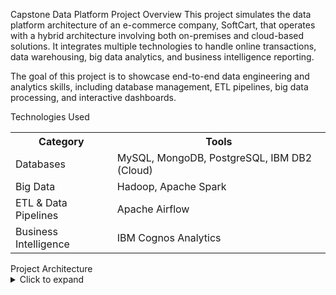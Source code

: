 Capstone Data Platform Project
Overview
This project simulates the data platform architecture of an e-commerce company, SoftCart, that operates with a hybrid architecture involving both on-premises and cloud-based solutions. It integrates multiple technologies to handle online transactions, data warehousing, big data analytics, and business intelligence reporting.

The goal of this project is to showcase end-to-end data engineering and analytics skills, including database management, ETL pipelines, big data processing, and interactive dashboards.

Technologies Used
<table> <tr> <th>Category</th> <th>Tools</th> </tr> <tr> <td>Databases</td> <td>MySQL, MongoDB, PostgreSQL, IBM DB2 (Cloud)</td> </tr> <tr> <td>Big Data</td> <td>Hadoop, Apache Spark</td> </tr> <tr> <td>ETL & Data Pipelines</td> <td>Apache Airflow</td> </tr> <tr> <td>Business Intelligence</td> <td>IBM Cognos Analytics</td> </tr> </table>
Project Architecture
<details> <summary>Click to expand</summary>
Online Presence:

SoftCart's e-commerce website serves customers across various devices (laptops, mobiles, tablets).
The website is powered by two databases:
Product Catalog Data: Stored in a MongoDB NoSQL server.
Transactional Data (Inventory & Sales): Stored in a MySQL database.
Data Flow:

ETL Pipelines: Data is periodically extracted from the OLTP (MySQL) and NoSQL (MongoDB) databases and staged in a PostgreSQL data warehouse.
Production Warehouse: Data is processed and moved to an IBM DB2 cloud instance for final analytics and reporting.
Big Data Integration:

A Hadoop cluster collects all data for long-term storage and big data processing.
Spark performs analytics on the Hadoop cluster for deeper insights.
Business Intelligence:

BI dashboards are built using IBM Cognos Analytics, connected directly to the IBM DB2 production data warehouse.
</details>
